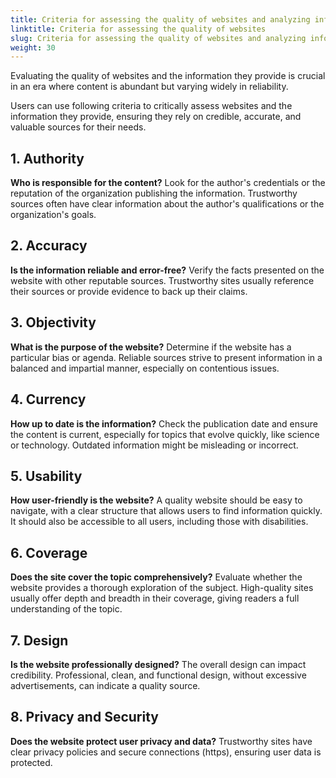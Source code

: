 ```yaml
---
title: Criteria for assessing the quality of websites and analyzing information
linktitle: Criteria for assessing the quality of websites
slug: Criteria for assessing the quality of websites and analyzing information
weight: 30
---
```


Evaluating the quality of websites and the information they provide is crucial in an era where content is abundant but varying widely in reliability.

Users can use following criteria to critically assess websites and the information they provide, ensuring they rely on credible, accurate, and valuable sources for their needs.

## 1. Authority

**Who is responsible for the content?** Look for the author's credentials or the reputation of the organization publishing the information. Trustworthy sources often have clear information about the author's qualifications or the organization's goals.

## 2. Accuracy

**Is the information reliable and error-free?** Verify the facts presented on the website with other reputable sources. Trustworthy sites usually reference their sources or provide evidence to back up their claims.

## 3. Objectivity

**What is the purpose of the website?** Determine if the website has a particular bias or agenda. Reliable sources strive to present information in a balanced and impartial manner, especially on contentious issues.

## 4. Currency

**How up to date is the information?** Check the publication date and ensure the content is current, especially for topics that evolve quickly, like science or technology. Outdated information might be misleading or incorrect.

## 5. Usability

**How user-friendly is the website?** A quality website should be easy to navigate, with a clear structure that allows users to find information quickly. It should also be accessible to all users, including those with disabilities.

## 6. Coverage

**Does the site cover the topic comprehensively?** Evaluate whether the website provides a thorough exploration of the subject. High-quality sites usually offer depth and breadth in their coverage, giving readers a full understanding of the topic.

## 7. Design

**Is the website professionally designed?** The overall design can impact credibility. Professional, clean, and functional design, without excessive advertisements, can indicate a quality source.

## 8. Privacy and Security

**Does the website protect user privacy and data?** Trustworthy sites have clear privacy policies and secure connections (https), ensuring user data is protected.
